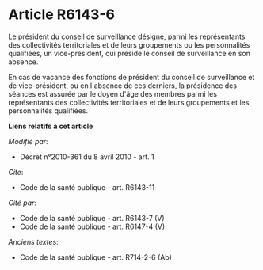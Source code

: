 # Article R6143-6

Le président du conseil de surveillance désigne, parmi les représentants des collectivités territoriales et de leurs
groupements ou les personnalités qualifiées, un vice-président, qui préside le conseil de surveillance en son absence. 

En cas de vacance des fonctions de président du conseil de surveillance et de vice-président, ou en l'absence de ces
derniers, la présidence des séances est assurée par le doyen d'âge des membres parmi les représentants des collectivités
territoriales et de leurs groupements et les personnalités qualifiées.

**Liens relatifs à cet article**

_Modifié par_:

  - Décret n°2010-361 du 8 avril 2010 - art. 1

_Cite_:

  - Code de la santé publique - art. R6143-11

_Cité par_:

  - Code de la santé publique - art. R6143-7 (V)
  - Code de la santé publique - art. R6147-4 (V)

_Anciens textes_:

  - Code de la santé publique - art. R714-2-6 (Ab)

